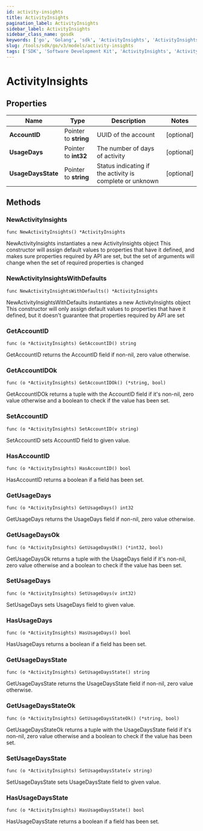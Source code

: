 ```yaml
---
id: activity-insights
title: ActivityInsights
pagination_label: ActivityInsights
sidebar_label: ActivityInsights
sidebar_class_name: gosdk
keywords: ['go', 'Golang', 'sdk', 'ActivityInsights', 'ActivityInsights'] 
slug: /tools/sdk/go/v3/models/activity-insights
tags: ['SDK', 'Software Development Kit', 'ActivityInsights', 'ActivityInsights']
---
```


# ActivityInsights

## Properties

Name | Type | Description | Notes
------------ | ------------- | ------------- | -------------
**AccountID** | Pointer to **string** | UUID of the account | [optional] 
**UsageDays** | Pointer to **int32** | The number of days of activity | [optional] 
**UsageDaysState** | Pointer to **string** | Status indicating if the activity is complete or unknown | [optional] 

## Methods

### NewActivityInsights

`func NewActivityInsights() *ActivityInsights`

NewActivityInsights instantiates a new ActivityInsights object
This constructor will assign default values to properties that have it defined,
and makes sure properties required by API are set, but the set of arguments
will change when the set of required properties is changed

### NewActivityInsightsWithDefaults

`func NewActivityInsightsWithDefaults() *ActivityInsights`

NewActivityInsightsWithDefaults instantiates a new ActivityInsights object
This constructor will only assign default values to properties that have it defined,
but it doesn't guarantee that properties required by API are set

### GetAccountID

`func (o *ActivityInsights) GetAccountID() string`

GetAccountID returns the AccountID field if non-nil, zero value otherwise.

### GetAccountIDOk

`func (o *ActivityInsights) GetAccountIDOk() (*string, bool)`

GetAccountIDOk returns a tuple with the AccountID field if it's non-nil, zero value otherwise
and a boolean to check if the value has been set.

### SetAccountID

`func (o *ActivityInsights) SetAccountID(v string)`

SetAccountID sets AccountID field to given value.

### HasAccountID

`func (o *ActivityInsights) HasAccountID() bool`

HasAccountID returns a boolean if a field has been set.

### GetUsageDays

`func (o *ActivityInsights) GetUsageDays() int32`

GetUsageDays returns the UsageDays field if non-nil, zero value otherwise.

### GetUsageDaysOk

`func (o *ActivityInsights) GetUsageDaysOk() (*int32, bool)`

GetUsageDaysOk returns a tuple with the UsageDays field if it's non-nil, zero value otherwise
and a boolean to check if the value has been set.

### SetUsageDays

`func (o *ActivityInsights) SetUsageDays(v int32)`

SetUsageDays sets UsageDays field to given value.

### HasUsageDays

`func (o *ActivityInsights) HasUsageDays() bool`

HasUsageDays returns a boolean if a field has been set.

### GetUsageDaysState

`func (o *ActivityInsights) GetUsageDaysState() string`

GetUsageDaysState returns the UsageDaysState field if non-nil, zero value otherwise.

### GetUsageDaysStateOk

`func (o *ActivityInsights) GetUsageDaysStateOk() (*string, bool)`

GetUsageDaysStateOk returns a tuple with the UsageDaysState field if it's non-nil, zero value otherwise
and a boolean to check if the value has been set.

### SetUsageDaysState

`func (o *ActivityInsights) SetUsageDaysState(v string)`

SetUsageDaysState sets UsageDaysState field to given value.

### HasUsageDaysState

`func (o *ActivityInsights) HasUsageDaysState() bool`

HasUsageDaysState returns a boolean if a field has been set.


